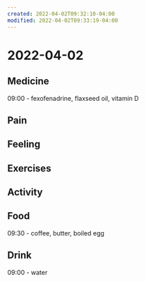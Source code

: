 ```yaml
---
created: 2022-04-02T09:32:10-04:00
modified: 2022-04-02T09:33:19-04:00
---
```


# 2022-04-02

## Medicine

09:00 - fexofenadrine, flaxseed oil, vitamin D

## Pain


## Feeling


## Exercises


## Activity


## Food

09:30 - coffee, butter, boiled egg


## Drink

09:00 - water
